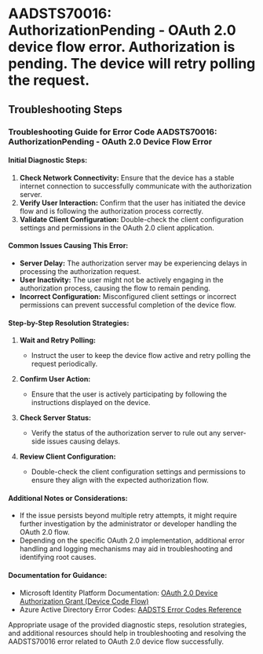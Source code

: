 
# AADSTS70016: AuthorizationPending - OAuth 2.0 device flow error. Authorization is pending. The device will retry polling the request.


## Troubleshooting Steps
### Troubleshooting Guide for Error Code AADSTS70016: AuthorizationPending - OAuth 2.0 Device Flow Error

#### Initial Diagnostic Steps:
1. **Check Network Connectivity:** Ensure that the device has a stable internet connection to successfully communicate with the authorization server.
2. **Verify User Interaction:** Confirm that the user has initiated the device flow and is following the authorization process correctly.
3. **Validate Client Configuration:** Double-check the client configuration settings and permissions in the OAuth 2.0 client application.

#### Common Issues Causing This Error:
- **Server Delay:** The authorization server may be experiencing delays in processing the authorization request.
- **User Inactivity:** The user might not be actively engaging in the authorization process, causing the flow to remain pending.
- **Incorrect Configuration:** Misconfigured client settings or incorrect permissions can prevent successful completion of the device flow.

#### Step-by-Step Resolution Strategies:
1. **Wait and Retry Polling:**
   - Instruct the user to keep the device flow active and retry polling the request periodically.
   
2. **Confirm User Action:**
   - Ensure that the user is actively participating by following the instructions displayed on the device.
   
3. **Check Server Status:**
   - Verify the status of the authorization server to rule out any server-side issues causing delays.
   
4. **Review Client Configuration:**
   - Double-check the client configuration settings and permissions to ensure they align with the expected authorization flow.

#### Additional Notes or Considerations:
- If the issue persists beyond multiple retry attempts, it might require further investigation by the administrator or developer handling the OAuth 2.0 flow.
- Depending on the specific OAuth 2.0 implementation, additional error handling and logging mechanisms may aid in troubleshooting and identifying root causes.

#### Documentation for Guidance:
- Microsoft Identity Platform Documentation: [OAuth 2.0 Device Authorization Grant (Device Code Flow)](https://docs.microsoft.com/en-us/azure/active-directory/develop/v2-oauth2-device-code)
- Azure Active Directory Error Codes: [AADSTS Error Codes Reference](https://docs.microsoft.com/en-us/azure/active-directory/develop/reference-aadsts-error-codes)

Appropriate usage of the provided diagnostic steps, resolution strategies, and additional resources should help in troubleshooting and resolving the AADSTS70016 error related to OAuth 2.0 device flow successfully.